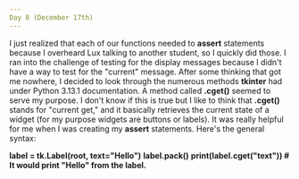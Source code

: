 ```yaml
---
Day 8 (December 17th)
---
```


  I just realized that each of our functions needed to **assert** statements because I overheard Lux talking to another student, so I quickly did those. I ran into the challenge of testing for the display messages because I didn't have a way to test for the "current" message. After some thinking that got me nowhere, I decided to look through the numerous methods **tkinter** had under Python 3.13.1 documentation. A method called **.cget()** seemed to serve my purpose. I don't know if this is true but I like to think that **.cget()** stands for "current get," and it basically retrieves the current state of a widget (for my purpose widgets are buttons or labels). It was really helpful for me when I was creating my **assert** statements. Here's the general syntax:

  **label = tk.Label(root, text="Hello")**
  **label.pack()**
  **print(label.cget("text")) # It would print "Hello" from the label.** 
